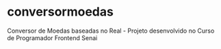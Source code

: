 # conversormoedas
Conversor de Moedas baseadas no Real - Projeto desenvolvido no Curso de Programador Frontend Senai
